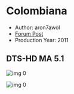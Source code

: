 # Colombiana

* Author: aron7awol
* [Forum Post](https://www.avsforum.com/threads/bass-eq-for-filtered-movies.2995212/post-58566042)
* Production Year: 2011

## DTS-HD MA 5.1

![img 0](https://i.imgur.com/UUGYl47.jpg)

![img 0](https://i.imgur.com/YB6eAK8.png)

